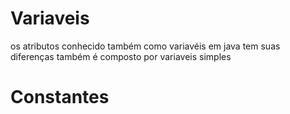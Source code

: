 # Variaveis
os atributos conhecido também como variavéis em java tem suas diferenças também é composto por variaveis simples 



# Constantes


